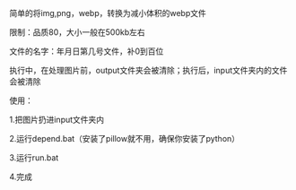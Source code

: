 简单的将img,png，webp，转换为减小体积的webp文件

限制：品质80，大小一般在500kb左右

文件的名字：年月日第几号文件，补0到百位

执行中，在处理图片前，output文件夹会被清除；执行后，input文件夹内的文件会被清除

使用：

1.把图片扔进input文件夹内

2.运行depend.bat（安装了pillow就不用，确保你安装了python）

3.运行run.bat

4.完成
